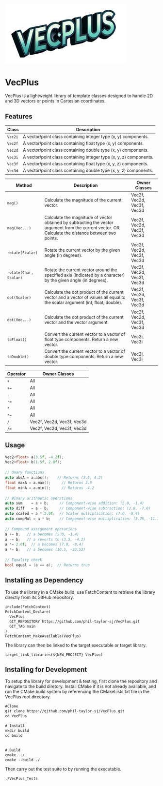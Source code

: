 <img src="https://raw.githubusercontent.com/phil-taylor-sj/images/main/vecplus-logo.png" alt="Logo" width="400"/>

# VecPlus

VecPlus is a lightweight library of template classes designed to handle 2D and 3D vectors or points in Cartesian coordinates.

## Features

| Class | Description |
| --- | --- |
| `Vec2i` | A vector/point class containing integer type (x, y) components. |
| `Vec2f` | A vector/point class containing float type (x, y) components. |
| `Vec2d` | A vector/point class containing double type (x, y) components. |
| `Vec3i` | A vector/point class containing integer type (x, y, z) components. |
| `Vec3f` | A vector/point class containing float type (x, y, z) components. |
| `Vec3d` | A vector/point class containing double type (x, y, z) components. |

| Method | Description | Owner Classes |
| --- | --- | --- |
| `mag()` | Calculate the magnitude of the current vector.  | Vec2f, Vec2d, Vec3f, Vec3d |
| `mag(Vec...)` | Calculate the magnitude of vector obtained by subtracting the vector argument from the current vector. OR. Calculate the distance between two points. | Vec2f, Vec2d, Vec3f, Vec3d |
| `rotate(Scalar)` | Rotate the current vector by the given angle (in degrees).  | Vec2f, Vec2d, Vec3f, Vec3d |
| `rotate(Char, Scalar)` | Rotate the current vector around the specified axis (indicated by a character) by the given angle (in degrees). | Vec2f, Vec2d, Vec3f, Vec3d |
| `dot(Scalar)` | Calculate the dot product of the current vector and a vector of values all equal to the scalar argument (int, float, double).  | Vec2f, Vec2d, Vec3f, Vec3d |
| `dot(Vec...)` | Calculate the dot product of the current vector and the vector argument. | Vec2f, Vec2d, Vec3f, Vec3d |
| `toFloat()` | Convert the current vector to a vector of float type components. Return a new vector. | Vec2i, Vec3i |
| `toDouble()` | Convert the current vector to a vector of double type components. Return a new vector. | Vec2i, Vec3i |

| Operator | Owner Classes |
| --- | --- |
| `+ ` | All | 
| `+=` | All | 
| `-` | All | 
| `-=` | All |
| `*` | All |
| `*=` | All |
| `/` | Vec2f, Vec2d, Vec3f, Vec3d |
| `/=` | Vec2f, Vec2d, Vec3f, Vec3d |

## Usage 

```cpp
Vec2<float> a(3.5f, -4.2f);
Vec2<float> b(1.5f, 2.8f);

// Unary functions
auto absA = a.abs();    // Returns (3.5, 4.2)
float maxA = a.max();     // Returns 3.5
float minA = a.min();     // Returns -4.2

// Binary arithmetic operations
auto sum    = a + b;     // Component-wise addition: (5.0, -1.4)
auto diff   = a - b;     // Component-wise subtraction: (2.0, -7.0)
auto scaled = a * 2.0f;  // Scalar multiplication: (7.0, -8.4)
auto compMul = a * b;    // Component-wise multiplication: (5.25, -11.76)

// Compound assignment operations
a += b;   // a becomes (5.0, -1.4)
a -= b;   // a reverts to (3.5, -4.2)
a *= 2.0f;  // a becomes (7.0, -8.4)
a *= b;   // a becomes (10.5, -23.52)

// Equality check
bool equal = (a == a);  // Returns true
```
## Installing as Dependency

To use the library in a CMake build, use FetchContent to retrieve the library 
directly from its GitHub repository. 

```
include(FetchContent)
FetchContent_Declare(
  VecPlus
  GIT_REPOSITORY https://github.com/phil-taylor-sj/VecPlus.git
  GIT_TAG main
)
FetchContent_MakeAvailable(VecPlus)
```

The library can then be linked to the target executable or target library.

```
target_link_libraries(${NEW_PROJECT} VecPlus)
```

## Installing for Development

To setup the library for development & testing, first clone the repository and navigate to the build diretory. Install CMake if it is not already available, and run the CMake build system by referencing the CMakeLists.txt file in the VecPlus root directory.

```
#Clone
git clone https://github.com/phil-taylor-sj/VecPlus.git
cd VecPlus

# Install
mkdir build
cd build


# Build
cmake ../
cmake --build ./
```

Then carry out the test suite to by running the executable.

```
./VecPlus_Tests
```
